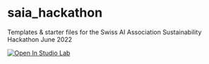 # saia_hackathon
Templates &amp; starter files for the Swiss AI Association Sustainability Hackathon June 2022

[![Open In Studio Lab](https://studiolab.sagemaker.aws/studiolab.svg)](https://studiolab.sagemaker.aws/github/xxxrokxxx/saia_hackathon/hackathon_lei.ipynb)
